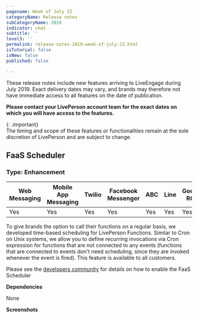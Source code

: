 ```yaml
---
pagename: Week of July 22
categoryName: Release notes
subCategoryName: 2019
indicator: chat
subtitle: ''
level3: ''
permalink: release-notes-2019-week-of-july-22.html
isTutorial: false
isNew: false
published: false

---
```

These release notes include new features arriving to LiveEngage during July 2019. Exact delivery dates may vary, and brands may therefore not have immediate access to all features on the date of publication.

**Please contact your LivePerson account team for the exact dates on which you will have access to the features.**

{: .important}  
The timing and scope of these features or functionalities remain at the sole discretion of LivePerson and are subject to change.

## FaaS Scheduler

### Type: Enhancement

<div class="tablecontainer">

<table class="releasenotes">

<thead>

<tr class="categoryrow">

<th>Web Messaging</th>

<th>Mobile App Messaging</th>

<th>Twilio</th>

<th>Facebook Messenger</th>

<th>ABC</th>

<th>Line</th>

<th>Google RCS</th>

<th>Google My Business</th>

<th>WhatsApp Business</th>

<th>CM</th>

<th>WeChat</th>

<th>Chat</th>

</tr>

</thead>

<tbody>

<tr>

<td>Yes</td>

<td>Yes</td>

<td>Yes</td>

<td>Yes</td>

<td>Yes</td>

<td>Yes</td>

<td>Yes</td>

<td>Yes</td>

<td>Yes</td>

<td>NA</td>

<td>NA</td>

<td>Yes</td>

</tr>

</tbody>

</table>

</div>

To give brands the option to call their functions on a regular basis, we developed time-based scheduling for LivePerson Functions. Similar to Cron on Unix systems, we allow you to define recurring invocations via Cron expression for functions that are not connected to any events (functions that are connected to events don't need scheduling, since they are invoked whenever the event is fired). This feature is available to all customers.

Please see the [developers community](https://developers.liveperson.com/liveperson-functions-scheduled-invocations.html) for details on how to enable the FaaS Scheduler

**Dependencies**

None

**Screenshots**